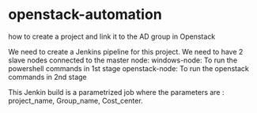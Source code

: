 # openstack-automation
how to create a project and link it to the AD group in Openstack

We need to create a Jenkins pipeline for this project. We need to have 2 slave nodes connected to the master node: 
windows-node: To run the powershell commands in 1st stage
openstack-node: To run the openstack commands in 2nd stage

This Jenkin build is a parametrized job where the parameters are : project_name, Group_name, Cost_center.
